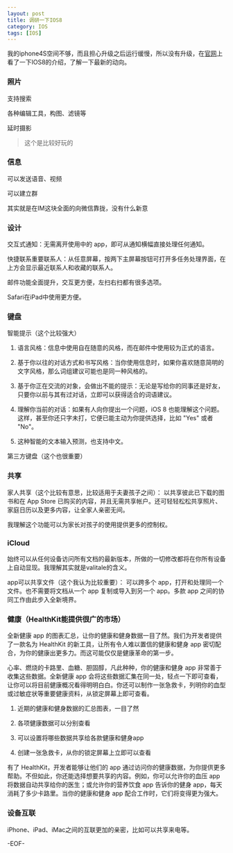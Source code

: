 ```yaml
---
layout: post
title: 调研一下IOS8
category: IOS
tags: [IOS]
---
```


我的iphone4S空间不够，而且担心升级之后运行缓慢，所以没有升级，在[官网](http://www.apple.com/cn/ios/whats-new/)上看了一下IOS8的介绍，了解一下最新的动向。

### 照片

支持搜索

各种编辑工具，构图、滤镜等

延时摄影

> 这个是比较好玩的

### 信息

可以发送语音、视频

可以建立群

其实就是在IM这块全面的向微信靠拢，没有什么新意

### 设计

交互式通知：无需离开使用中的 app，即可从通知横幅直接处理任何通知。

快捷联系重要联系人：从任意屏幕，按两下主屏幕按钮可打开多任务处理界面，在上方会显示最近联系人和收藏的联系人。

邮件功能全面提升，交互更方便，左扫右扫都有很多选项。

Safari在iPad中使用更方便。

### 键盘

智能提示（这个比较强大）

1. 语言风格：信息中使用自在随意的风格，而在邮件中使用较为正式的语言。

2. 基于你以往的对话方式和书写风格：当你使用信息时，如果你喜欢随意简明的文字风格，那么词组建议可能也是同一种风格的。

3. 基于你正在交流的对象，会做出不能的提示：无论是写给你的同事还是好友，只要你以前与其有过对话，立即可以获得适合的词语建议。

4. 理解你当前的对话：如果有人向你提出一个问题，iOS 8 也能理解这个问题。这样，甚至你还只字未打，它便已能主动为你提供选择，比如 "Yes" 或者 "No"。

5. 这种智能的文本输入预测，也支持中文。

第三方键盘（这个也很重要）

### 共享

家人共享（这个比较有意思，比较适用于夫妻孩子之间）：
以共享彼此已下载的图书和在 App Store 已购买的内容，并且无需共享帐户。还可轻轻松松共享照片、家庭日历以及更多内容，让全家人亲密无间。

我理解这个功能可以为家长对孩子的使用提供更多的控制权。

### iCloud

始终可以从任何设备访问所有文档的最新版本，所做的一切修改都将在你所有设备上自动显现。我理解其实就是valitale的含义。

app可以共享文件（这个我认为比较重要）：
可以跨多个 app，打开和处理同一个文件。也不需要将文档从一个 app 复制或导入到另一个 app。多款 app 之间的协同工作由此步入全新境界。

### 健康（HealthKit能提供很广的市场）

全新健康 app 的图表汇总，让你的健康和健身数据一目了然。我们为开发者提供了一款名为 HealthKit 的新工具，让所有令人难以置信的健康和健身 app 密切配合，为你的健康出更多力。而这可能仅仅是健康革命的第一步。

心率、燃烧的卡路里、血糖、胆固醇，凡此种种，你的健康和健身 app 非常善于收集这些数据。全新健康 app 会将这些数据汇集在同一处，轻点一下即可查看，让你可以将目前健康概况看得明明白白。你还可以制作一张急救卡，列明你的血型或过敏症状等重要健康资料，从锁定屏幕上即可查看。

1. 近期的健康和健身数据的汇总图表，一目了然

2. 各项健康数据可以分别查看

3. 可以设置将哪些数据共享给各款健康和健身app

4. 创建一张急救卡，从你的锁定屏幕上立即可以查看

有了 HealthKit，开发者能够让他们的 app 通过访问你的健康数据，为你提供更多帮助。不但如此，你还能选择想要共享的内容。例如，你可以允许你的血压 app 将数据自动共享给你的医生；或允许你的营养饮食 app 告诉你的健身 app，每天消耗了多少卡路里。当你的健康和健身 app 配合工作时，它们将变得更为强大。

### 设备互联

iPhone、iPad、iMac之间的互联更加的亲密，比如可以共享来电等。


-EOF-
